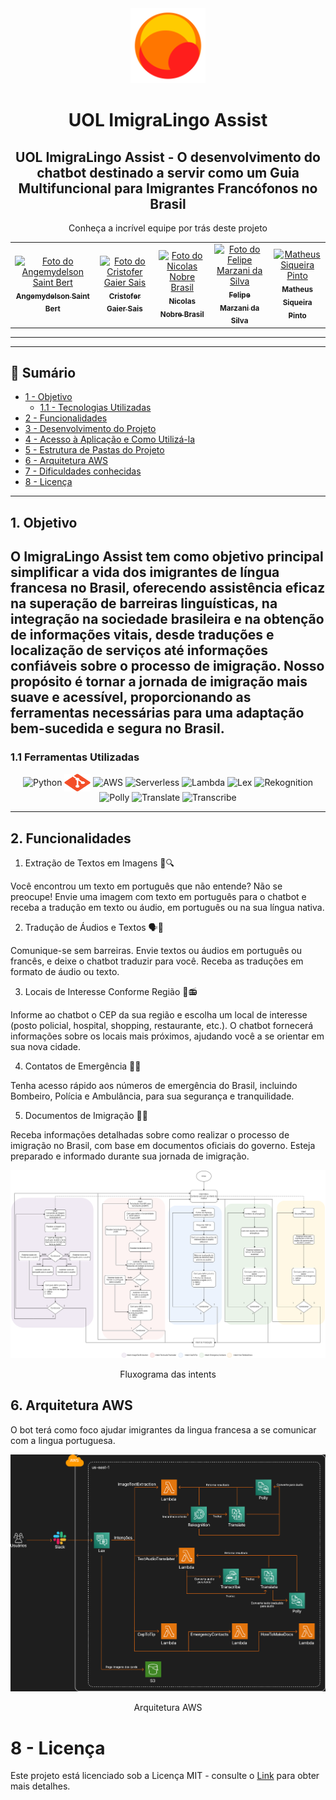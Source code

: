<div align="center">
  <img src="./docImages/logo.png" alt="Logo UOL" width="120px" height="120px">
</div>

<div align="center">
  <h1>UOL ImigraLingo Assist</h1>
</div>

<div align="center">
  <h2>UOL ImigraLingo Assist - O desenvolvimento do chatbot destinado a servir como um Guia Multifuncional para Imigrantes Francófonos no Brasil</h2>
</div>

<div align="center">
  <p>Conheça a incrível equipe por trás deste projeto</p>
</div>

<div align="center">
  <table>
    <tr>
      <td align="center">
        <a href="https://github.com/angemydelson">
          <img src="https://avatars.githubusercontent.com/u/98717411?v=4" width="100px;" alt="Foto do Angemydelson Saint Bert"/><br>
          <sub><b>Angemydelson Saint Bert</b></sub>
        </a>
      </td>
      <td align="center">
        <a href="https://github.com/Sais01">
          <img src="https://avatars.githubusercontent.com/u/47997616?v=4" width="100px;" alt="Foto do Cristofer Gaier Sais"/><br>
          <sub><b>Cristofer Gaier Sais</b></sub>
        </a>
      </td>
      <td align="center">
        <a href="https://github.com/NicolauNobre">
          <img src="https://avatars.githubusercontent.com/u/68488845?v=4" width="100px;" alt="Foto do Nicolas Nobre Brasil"/><br>
          <sub><b>Nicolas Nobre Brasil</b></sub>
        </a>
      </td>
      <td align="center">
        <a href="https://www.linkedin.com/in/felipemarzani/">
          <img src="https://avatars.githubusercontent.com/u/107329291?v=4" width="100px;" alt="Foto do Felipe Marzani da Silva"/><br>
          <sub><b>Felipe Marzani da Silva</b></sub>
        </a>
      </td>
      <td align="center">
        <a href="https://www.linkedin.com/in/matheusspintom/">
          <img src="https://avatars.githubusercontent.com/u/95148274?v=4" width="100px;" alt="Matheus Siqueira Pinto"/><br>
          <sub><b>Matheus Siqueira Pinto</b></sub>
        </a>
      </td>
    </tr>
  </table>
</div>

---
---
## 📖 Sumário
- [1 - Objetivo](#ancora1)
  - [1.1 - Tecnologias Utilizadas](#ancora1-1)
- [2 - Funcionalidades](#ancora2)
- [3 - Desenvolvimento do Projeto](#ancora3)
- [4 - Acesso à Aplicação e Como Utilizá-la](#ancora4)
- [5 - Estrutura de Pastas do Projeto](#ancora5)
- [6 - Arquitetura AWS](#ancora6)
- [7 - Dificuldades conhecidas](#ancora7)
- [8 - Licença](#ancora8)

---

<a id="ancora1"></a>

## 1. Objetivo

  O ImigraLingo Assist tem como objetivo principal simplificar a vida dos imigrantes de língua francesa no Brasil, oferecendo assistência eficaz na superação de barreiras linguísticas, na integração na sociedade brasileira e na obtenção de informações vitais, desde traduções e localização de serviços até informações confiáveis sobre o processo de imigração. Nosso propósito é tornar a jornada de imigração mais suave e acessível, proporcionando as ferramentas necessárias para uma adaptação bem-sucedida e segura no Brasil.
---

<a id="ancora1-1"></a>
### 1.1 Ferramentas Utilizadas

<div align="center">
  <img align="center" alt="Python" height="30" src="https://upload.wikimedia.org/wikipedia/commons/c/c3/Python-logo-notext.svg" />
  <img align="center" alt="Git" height="28" width="42" src="https://raw.githubusercontent.com/devicons/devicon/master/icons/git/git-original.svg">
  <img align="center" alt="AWS" height="28" width="42" src="https://upload.wikimedia.org/wikipedia/commons/thumb/9/93/Amazon_Web_Services_Logo.svg/1024px-    Amazon_Web_Services_Logo.svg.png" /
  <img align="center" alt="S3" height="28" width="42" src="https://d2q66yyjeovezo.cloudfront.net/icon/c0828e0381730befd1f7a025057c74fb-43acc0496e64afba82dbc9ab774dc622.svg" />
  <img align="center" alt="Serverless" height="28" width="42" src="https://assets-global.website-files.com/60acbb950c4d6606963e1fed/611631cd314b2abec6c29ec0_bolt.svg" />
  <img align="center" alt="Lambda" height="28" width="42" src="https://d2q66yyjeovezo.cloudfront.net/icon/945f3fc449518a73b9f5f32868db466c-926961f91b072604c42b7f39ce2eaf1c.svg" />
  <img align="center" alt="Lex" height="28" width="42" src="https://d2q66yyjeovezo.cloudfront.net/icon/16660b27a03cc547adc54a269bc4a69e-7d762d8739de54214018a7d757540c79.svg" />
  <img align="center" alt="Rekognition" height="28" width="42" src="https://d2q66yyjeovezo.cloudfront.net/icon/b7cb336b98f3c4db02fb13d4d671df5e-37a81abbdae00bac12e1ffcd0776093b.svg" />
  <img align="center" alt="Polly" height="28" width="42" src="https://d2q66yyjeovezo.cloudfront.net/icon/8ca4245f09e5a6ecf058c15cca9ac9b6-4a6ec5b037b363b8f33064d09d4f40ab.svg" />
  <img align="center" alt="Translate" height="28" width="42" src="https://d2q66yyjeovezo.cloudfront.net/icon/fc46e26a907870744758b76166150f62-76c22bfd03882310f44da5a6a9590864.svg" />
  <img align="center" alt="Transcribe" height="28" width="42" src="https://d2q66yyjeovezo.cloudfront.net/icon/762bf9a0fc087fbb4ba021a3cee6edaf-2578b25de7cbb06633f39903ccc90d08.svg" />
  

</div>


---

<a id="ancora2"></a>

## 2. Funcionalidades
  
  1. Extração de Textos em Imagens 📸🔍

  Você encontrou um texto em português que não entende? Não se preocupe! Envie uma imagem com texto em português para o chatbot e receba a tradução em texto ou áudio, em português ou na sua língua nativa.

  2. Tradução de Áudios e Textos 🗣️📜

  Comunique-se sem barreiras. Envie textos ou áudios em português ou francês, e deixe o chatbot traduzir para você. Receba as traduções em formato de áudio ou texto.

  3. Locais de Interesse Conforme Região 🌆📻

  Informe ao chatbot o CEP da sua região e escolha um local de interesse (posto policial, hospital, shopping, restaurante, etc.). O chatbot fornecerá informações sobre os locais mais próximos, ajudando você a se orientar em sua nova cidade.

  4. Contatos de Emergência 🚨🏥

  Tenha acesso rápido aos números de emergência do Brasil, incluindo Bombeiro, Polícia e Ambulância, para sua segurança e tranquilidade.

  5. Documentos de Imigração 📄🌐

  Receba informações detalhadas sobre como realizar o processo de imigração no Brasil, com base em documentos oficiais do governo. Esteja preparado e informado durante sua jornada de imigração.

<div align="center">
  <img src="docImages/finalSprintFluxogram.png" alt="angular-logo">
  <p> Fluxograma das intents
</div>

<!-- <a id="ancora2-1"></a>
#### 2.1 

Detalhes sobre a contrução de v1/vision e resultados aqui
  - 
<a id="ancora2-2"></a>
<a id="ancora2-1"></a>
#### 2.2 

Detalhes sobre a contrução de v2/vision e resultados aqui
  - 

<a id="ancora3"></a>
## 3. Estrutura de Diretórios


***

--- -->

<a id="ancora6"></a>

## 6. Arquitetura AWS

O bot terá como foco ajudar imigrantes da lingua francesa a se comunicar com a lingua portuguesa. 
<div align="center">
  <img src="docImages/finalSprintAWSArch.png" alt="angular-logo">
  <p> Arquitetura AWS
</div>

<!-- ## 5. Desafios Enfrentados

Desafios enfrentados durante o desenvolvimento


--- -->

<a id="ancora8"></a>

# 8 - Licença

Este projeto está licenciado sob a Licença MIT - consulte o [Link](https://mit-license.org/) para obter mais detalhes.
